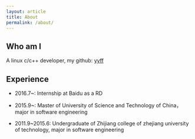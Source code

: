 ```yaml
---
layout: article
title: About
permalink: /about/
---
```


## Who am I
A linux c/c++ developer, my github: [yyff](https://github.com/yyff)


## Experience
* 2016.7~: Internship at Baidu as a RD

* 2015.9~: Master of University of Science and Technology of China，major in software engineering

* 2011.9~2015.6: Undergraduate of Zhijiang college of zhejiang university of technology, major in software engineering

